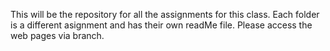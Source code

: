 This will be the repository for all the assignments for this class. Each folder is a different asignment and has their own readMe file. Please access the web pages via branch.
